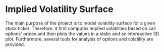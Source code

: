 # Implied Volatility Surface

The main purpose of the project is to model volatility surface for a given stock ticker. Therefore, it first computes implied volatilities based on call options' prices and then plots the values in a static and an intereactive 3D plot. 
Furthermore, several tools for analysis of options and volatility are provided.
